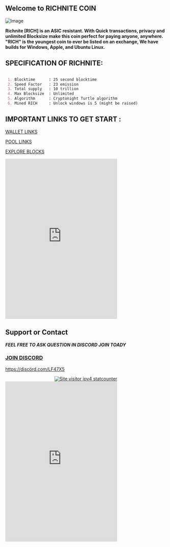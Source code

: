 ## Welcome to RICHNITE COIN 



![Image](https://cdn.discordapp.com/attachments/589835363091087385/589837465100222464/Picture100000000.png)

**Richnite [RICH] is an ASIC resistant.
With Quick transactions, privacy and unlimited Blocksize make this coin perfect for paying anyone, anywhere.
"RICH" is the youngest coin to ever be listed on an exchange, We have builds for Windows, Apple, and Ubuntu Linux.**


## SPECIFICATION OF RICHNITE: 
```MARKDOWN

 1. Blocktime      : 25 second blocktime
 2. Speed Factor   : 23 emission
 3. Total supply   : 10 trillion
 4. Max Blocksize  : Unlimited
 5. Algorithm      : Cryptonight Turtle algorithm  
 6. Mined RICH     : Unlock windows is 5 (might be raised)

```

## IMPORTANT LINKS TO GET START :


[WALLET LINKS](https://github.com/richnite-project/Richnite/releases)

[POOL LINKS](http://pool.stx.nl/RICH/#)

[EXPLORE BLOCKS](http://be.stx.nl/RICH/)


<iframe src="https://discordapp.com/widget?id=589813035422449684&theme=dark" width="350" height="500" allowtransparency="true" frameborder="0"></iframe>


## Support or Contact


***FEEL FREE TO ASK QUESTION IN DISCORD JOIN TOADY***

### [JOIN DISCORD](https://discord.gg/m7rdznM)

https://discörd.com/LF47X5

<div style="line-height:16px;text-align:center;"><div><a title="Site visitor ipv4 statcounter" href="https://www.tracemyip.org/tools/website-visitors-counter-traffic-tracker-statistics/"><img src="//s2.tracemyip.org/tracker/1213/4684NR-IPIB/88029/8/njsUrl/" alt="Site visitor ipv4 statcounter" style="border:0px;" /></a></div></div>




<iframe src="https://discordapp.com/widget?id=589813035422449684&theme=dark" width="350" height="500" allowtransparency="true" frameborder="0"></iframe>
